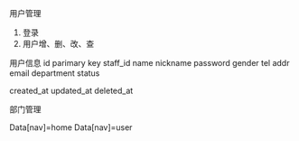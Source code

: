 用户管理
1. 登录
2. 用户增、删、改、查

用户信息
id parimary key
staff_id
name
nickname
password
gender
tel
addr
email
department
status

created_at
updated_at
deleted_at

部门管理


Data[nav]=home
Data[nav]=user
